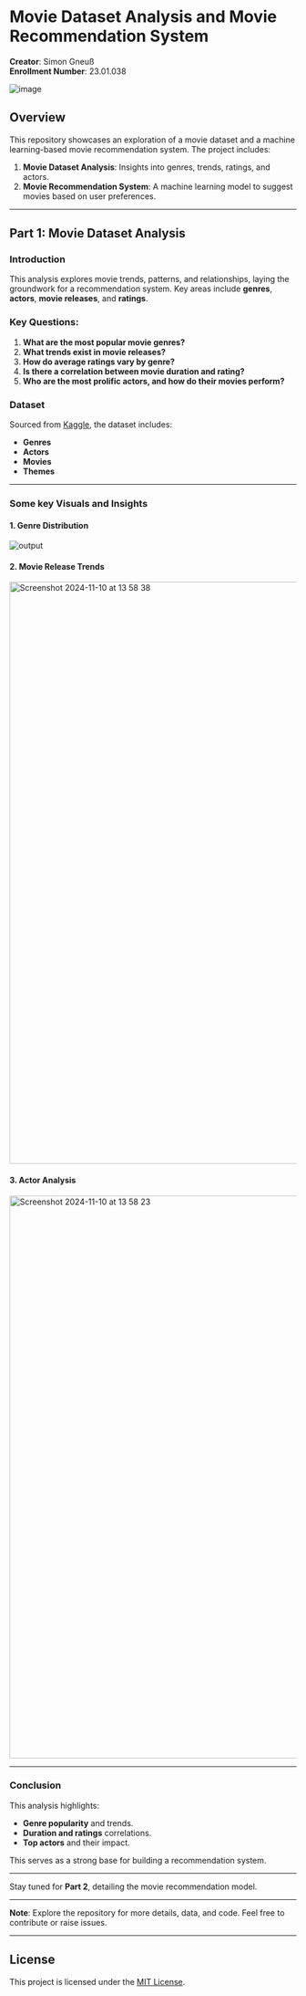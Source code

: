 # Movie Dataset Analysis and Movie Recommendation System
**Creator**: Simon Gneuß  
**Enrollment Number**: 23.01.038

![image](https://github.com/user-attachments/assets/f61829e6-3b7d-43f3-8c1f-15604ab237f6)

## Overview
This repository showcases an exploration of a movie dataset and a machine learning-based movie recommendation system. The project includes:

1. **Movie Dataset Analysis**: Insights into genres, trends, ratings, and actors.
2. **Movie Recommendation System**: A machine learning model to suggest movies based on user preferences.

---

## Part 1: Movie Dataset Analysis

### Introduction
This analysis explores movie trends, patterns, and relationships, laying the groundwork for a recommendation system. Key areas include **genres**, **actors**, **movie releases**, and **ratings**.

### Key Questions:
1. **What are the most popular movie genres?**
2. **What trends exist in movie releases?**
3. **How do average ratings vary by genre?**
4. **Is there a correlation between movie duration and rating?**
5. **Who are the most prolific actors, and how do their movies perform?**

### Dataset
Sourced from [Kaggle](https://www.kaggle.com/datasets/gsimonx37/letterboxd/data), the dataset includes:
- **Genres**
- **Actors**
- **Movies**
- **Themes**

---

### Some key Visuals and Insights

#### 1. Genre Distribution
![output](https://github.com/user-attachments/assets/1370deb5-7d6d-4f30-82df-59750542ae70)



#### 2. Movie Release Trends
<img width="1020" alt="Screenshot 2024-11-10 at 13 58 38" src="https://github.com/user-attachments/assets/25ac6f9b-22d5-476d-9cee-8a419649d6f2">


#### 3. Actor Analysis
<img width="986" alt="Screenshot 2024-11-10 at 13 58 23" src="https://github.com/user-attachments/assets/1d41b4bf-9250-42be-871a-4319e4e2199f">

---

### Conclusion
This analysis highlights:
- **Genre popularity** and trends.
- **Duration and ratings** correlations.
- **Top actors** and their impact.

This serves as a strong base for building a recommendation system.


---

Stay tuned for **Part 2**, detailing the movie recommendation model.

---

**Note**: Explore the repository for more details, data, and code. Feel free to contribute or raise issues.

---

## License
This project is licensed under the [MIT License](LICENSE).

